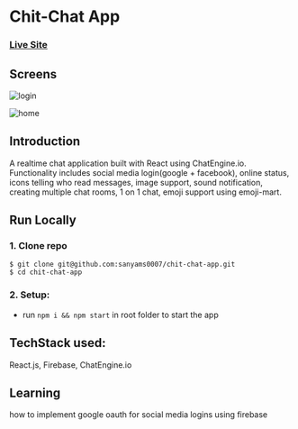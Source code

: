 # Chit-Chat App

### [Live Site](https://chit-chat2.netlify.app/)

## Screens

![login](https://res.cloudinary.com/ignitegaming/image/upload/v1622562882/projects/Chit-Chat%20App/chat-app1_uunrb9.png)

![home](https://res.cloudinary.com/ignitegaming/image/upload/v1622562882/projects/Chit-Chat%20App/chat-app2_crbrys.png)

## Introduction

A realtime chat application built with React using ChatEngine.io.
Functionality includes social media login(google + facebook), online status, icons telling who read messages, image support, sound notification, creating multiple chat rooms, 1 on 1 chat, emoji support using emoji-mart.

## Run Locally

### 1. Clone repo

```
$ git clone git@github.com:sanyams0007/chit-chat-app.git
$ cd chit-chat-app
```

### 2. Setup:

- run `npm i && npm start` in root folder to start the app

## TechStack used:

React.js, Firebase, ChatEngine.io

## Learning

how to implement google oauth for social media logins using firebase
